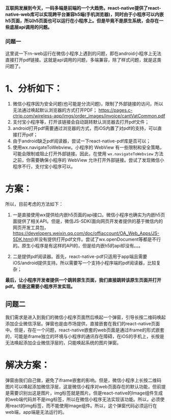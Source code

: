 **互联网发展到今天，一码多端是前端的一个大趋势。react-native提供了react-native-web库可以实现跨平台兼容h5端(手机浏览器)，同时由于小程序可以内嵌h5页面，所以h5页面也可以运行在小程序上。但是毕竟不是原生系统，会存在一些底层api调用的问题。**

### 问题一
这里说一下rn-web运行在微信小程序上遇到的问题，即在android小程序上无法直接打开pdf链接。这就是api调用的问题，多端兼容，除了样式问题，就是这类问题了。

# 1、分析如下：
1. 微信小程序因为安全问题(也可能是分流问题)，限制了外部链接的访问，所以无法通过唤起默认浏览器的方式打开PDF；
https://pages.c-ctrip.com/wireless-app/imgs/order_images/invoice/cantVatCommon.pdf
2. 支付宝小程序等，打开该链接会自动跳转默认浏览器去打开pdf文件；
3. android打开pdf需要通过浏览器的方式，而iOS内置了对pdf的支持，可以直接打开pdf；
4. 由于android缺乏pdf阅读器，尝试一下react-native-pdf库是否可以；
5. 使用wx.navigateToWebview。小程序的 WebView 有一些限制和安全策略，可能会限制或阻止打开外部链接。因此，在使用 `wx.navigateToWebview` 方法之前，你需要确保小程序的 WebView 允许打开外部链接。尝试了发现微信小程序不行，支付宝小程序可以。

# 方案：
所以，目前考虑的方法如下：   
1. 一是直接使用wx提供给内嵌h5页面的api接口。微信小程序也确实为内嵌h5页面提供了相关API。但是，微信JS-SDK(面向网页开发者提供的基于微信内的网页开发工具包，https://developers.weixin.qq.com/doc/offiaccount/OA_Web_Apps/JS-SDK.html)并没有提供打开pdf文件。尝试了wx.openDocument等都是不行的。原生小程序是有这样的API的，但是给内嵌h5的api却没有。。。

2. 二是提供pdf阅读器。首先，react-native-pdf只适用于app端且需要iOS/android提供支持。所以需要写一个支持小程序端的pdf阅读器，比较复杂；    

**最后，让小程序开发者提供一个跳转原生页面，我们直接跳转该原生页面并打开pdf。但是这需要小程序开发实现。**

## 问题二
我们需求是进入到我们的微信小程序页面然后唤起一个弹窗，引导长按二维码唤起添加企业微信浮层。弹窗也是由市场提供，直接嵌套在我们的react-native页面中。但是，存在一个问题，react-native嵌套的web页面是通过iframe的形式嵌套的，可能是iframe独立的环境与小程序的通讯存在障碍，在iOS的手机上，长按是无法唤起添加企业微信浮层的，只能唤起系统的图片弹窗。

# 解决方案：
弹窗由我们自己做，避免了iframe嵌套的影响。但是，微信小程序上长按二维码图片可以唤起添加微信浮层，这是微信小程序对web页面存在的默认功能，但前提是需要识别出这是图片，img标签就是图片。但是react-native的Image组件生成的web端代码并不是img标签，所以在微信小程序无法实现该功能。所以，必须使用react的img标签，而不能使用Image组件。所以，这个弹窗代码必须运行在web端，app端是无法运行的。

